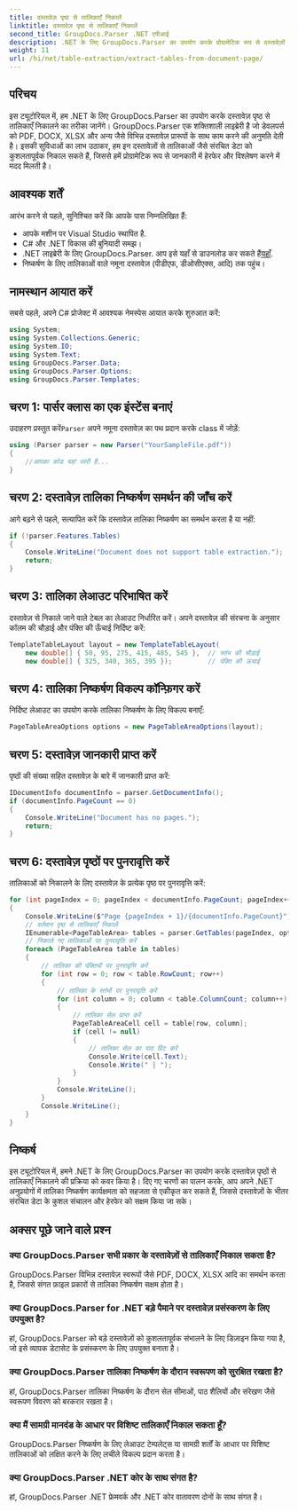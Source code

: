 ```yaml
---
title: दस्तावेज़ पृष्ठ से तालिकाएँ निकालें
linktitle: दस्तावेज़ पृष्ठ से तालिकाएँ निकालें
second_title: GroupDocs.Parser .NET एपीआई
description: .NET के लिए GroupDocs.Parser का उपयोग करके प्रोग्रामेटिक रूप से दस्तावेज़ों से तालिकाएँ निकालना सीखें। यह व्यापक ट्यूटोरियल चरण-दर-चरण मार्गदर्शन प्रदान करता है।
weight: 11
url: /hi/net/table-extraction/extract-tables-from-document-page/
---
```

## परिचय
इस ट्यूटोरियल में, हम .NET के लिए GroupDocs.Parser का उपयोग करके दस्तावेज़ पृष्ठ से तालिकाएँ निकालने का तरीका जानेंगे। GroupDocs.Parser एक शक्तिशाली लाइब्रेरी है जो डेवलपर्स को PDF, DOCX, XLSX और अन्य जैसे विभिन्न दस्तावेज़ प्रारूपों के साथ काम करने की अनुमति देती है। इसकी सुविधाओं का लाभ उठाकर, हम इन दस्तावेज़ों से तालिकाओं जैसे संरचित डेटा को कुशलतापूर्वक निकाल सकते हैं, जिससे हमें प्रोग्रामेटिक रूप से जानकारी में हेरफेर और विश्लेषण करने में मदद मिलती है।
## आवश्यक शर्तें
आरंभ करने से पहले, सुनिश्चित करें कि आपके पास निम्नलिखित हैं:
- आपके मशीन पर Visual Studio स्थापित है.
- C# और .NET विकास की बुनियादी समझ।
-  .NET लाइब्रेरी के लिए GroupDocs.Parser. आप इसे यहाँ से डाउनलोड कर सकते हैं[यहाँ](https://releases.groupdocs.com/parser/net/).
- निष्कर्षण के लिए तालिकाओं वाले नमूना दस्तावेज़ (पीडीएफ, डीओसीएक्स, आदि) तक पहुंच।

## नामस्थान आयात करें
सबसे पहले, अपने C# प्रोजेक्ट में आवश्यक नेमस्पेस आयात करके शुरुआत करें:
```csharp
using System;
using System.Collections.Generic;
using System.IO;
using System.Text;
using GroupDocs.Parser.Data;
using GroupDocs.Parser.Options;
using GroupDocs.Parser.Templates;
```
## चरण 1: पार्सर क्लास का एक इंस्टेंस बनाएं
 उदाहरण प्रस्तुत करें`Parser` अपने नमूना दस्तावेज़ का पथ प्रदान करके class में जोड़ें:
```csharp
using (Parser parser = new Parser("YourSampleFile.pdf"))
{
    //आपका कोड यहां जारी है...
}
```
## चरण 2: दस्तावेज़ तालिका निष्कर्षण समर्थन की जाँच करें
आगे बढ़ने से पहले, सत्यापित करें कि दस्तावेज़ तालिका निष्कर्षण का समर्थन करता है या नहीं:
```csharp
if (!parser.Features.Tables)
{
    Console.WriteLine("Document does not support table extraction.");
    return;
}
```
## चरण 3: तालिका लेआउट परिभाषित करें
दस्तावेज़ से निकाले जाने वाले टेबल का लेआउट निर्धारित करें। अपने दस्तावेज़ की संरचना के अनुसार कॉलम की चौड़ाई और पंक्ति की ऊँचाई निर्दिष्ट करें:
```csharp
TemplateTableLayout layout = new TemplateTableLayout(
    new double[] { 50, 95, 275, 415, 485, 545 },  // स्तंभ की चौड़ाई
    new double[] { 325, 340, 365, 395 });         // पंक्ति की ऊंचाई
```
## चरण 4: तालिका निष्कर्षण विकल्प कॉन्फ़िगर करें
निर्दिष्ट लेआउट का उपयोग करके तालिका निष्कर्षण के लिए विकल्प बनाएँ:
```csharp
PageTableAreaOptions options = new PageTableAreaOptions(layout);
```
## चरण 5: दस्तावेज़ जानकारी प्राप्त करें
पृष्ठों की संख्या सहित दस्तावेज़ के बारे में जानकारी प्राप्त करें:
```csharp
IDocumentInfo documentInfo = parser.GetDocumentInfo();
if (documentInfo.PageCount == 0)
{
    Console.WriteLine("Document has no pages.");
    return;
}
```
## चरण 6: दस्तावेज़ पृष्ठों पर पुनरावृत्ति करें
तालिकाओं को निकालने के लिए दस्तावेज़ के प्रत्येक पृष्ठ पर पुनरावृत्ति करें:
```csharp
for (int pageIndex = 0; pageIndex < documentInfo.PageCount; pageIndex++)
{
    Console.WriteLine($"Page {pageIndex + 1}/{documentInfo.PageCount}");
    // वर्तमान पृष्ठ से तालिकाएँ निकालें
    IEnumerable<PageTableArea> tables = parser.GetTables(pageIndex, options);
    // निकाले गए तालिकाओं पर पुनरावृति करें
    foreach (PageTableArea table in tables)
    {
        // तालिका की पंक्तियों पर पुनरावृत्ति करें
        for (int row = 0; row < table.RowCount; row++)
        {
            // तालिका के स्तंभों पर पुनरावृति करें
            for (int column = 0; column < table.ColumnCount; column++)
            {
                // तालिका सेल प्राप्त करें
                PageTableAreaCell cell = table[row, column];
                if (cell != null)
                {
                    // तालिका सेल का पाठ प्रिंट करें
                    Console.Write(cell.Text);
                    Console.Write(" | ");
                }
            }
            Console.WriteLine();
        }
        Console.WriteLine();
    }
}
```

## निष्कर्ष
इस ट्यूटोरियल में, हमने .NET के लिए GroupDocs.Parser का उपयोग करके दस्तावेज़ पृष्ठों से तालिकाएँ निकालने की प्रक्रिया को कवर किया है। दिए गए चरणों का पालन करके, आप अपने .NET अनुप्रयोगों में तालिका निष्कर्षण कार्यक्षमता को सहजता से एकीकृत कर सकते हैं, जिससे दस्तावेज़ों के भीतर संरचित डेटा के कुशल संचालन और हेरफेर को सक्षम किया जा सके।

## अक्सर पूछे जाने वाले प्रश्न
### क्या GroupDocs.Parser सभी प्रकार के दस्तावेज़ों से तालिकाएँ निकाल सकता है?
GroupDocs.Parser विभिन्न दस्तावेज़ स्वरूपों जैसे PDF, DOCX, XLSX आदि का समर्थन करता है, जिससे संगत फ़ाइल प्रकारों से तालिका निष्कर्षण सक्षम होता है।
### क्या GroupDocs.Parser for .NET बड़े पैमाने पर दस्तावेज़ प्रसंस्करण के लिए उपयुक्त है?
हां, GroupDocs.Parser को बड़े दस्तावेज़ों को कुशलतापूर्वक संभालने के लिए डिज़ाइन किया गया है, जो इसे व्यापक डेटासेट के प्रसंस्करण के लिए उपयुक्त बनाता है।
### क्या GroupDocs.Parser तालिका निष्कर्षण के दौरान स्वरूपण को सुरक्षित रखता है?
हां, GroupDocs.Parser तालिका निष्कर्षण के दौरान सेल सीमाओं, पाठ शैलियों और संरेखण जैसे स्वरूपण विवरण को बरकरार रखता है।
### क्या मैं सामग्री मानदंड के आधार पर विशिष्ट तालिकाएँ निकाल सकता हूँ?
GroupDocs.Parser निष्कर्षण के लिए लेआउट टेम्पलेट्स या सामग्री शर्तों के आधार पर विशिष्ट तालिकाओं को लक्षित करने के लिए लचीले विकल्प प्रदान करता है।
### क्या GroupDocs.Parser .NET कोर के साथ संगत है?
हां, GroupDocs.Parser .NET फ्रेमवर्क और .NET कोर वातावरण दोनों के साथ संगत है।